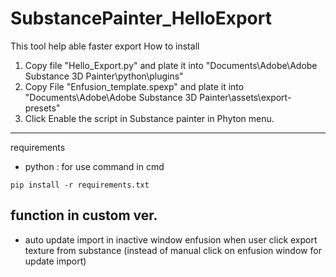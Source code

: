 # SubstancePainter_HelloExport
This tool help able faster export
How to install
1. Copy file "Hello_Export.py" and plate it into "Documents\Adobe\Adobe Substance 3D Painter\python\plugins"
2. Copy File  "Enfusion_template.spexp" and plate it into "Documents\Adobe\Adobe Substance 3D Painter\assets\export-presets"
3. Click Enable the script in Substance painter in Phyton menu.

--------
requirements
- python : for use command in cmd
```
pip install -r requirements.txt
```

## function in custom ver.
- auto update import in inactive window enfusion when user click export texture from substance (instead of manual click on enfusion window for update import)
